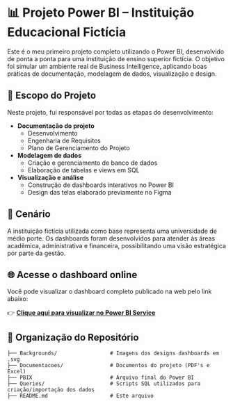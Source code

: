# 📊 Projeto Power BI – Instituição Educacional Fictícia

Este é o meu primeiro projeto completo utilizando o Power BI, desenvolvido de ponta a ponta para uma instituição de ensino superior fictícia. O objetivo foi simular um ambiente real de Business Intelligence, aplicando boas práticas de documentação, modelagem de dados, visualização e design.

## 🧩 Escopo do Projeto

Neste projeto, fui responsável por todas as etapas do desenvolvimento:

- **Documentação do projeto**
  - Desenvolvimento
  - Engenharia de Requisitos
  - Plano de Gerenciamento do Projeto
- **Modelagem de dados**
  - Criação e gerenciamento de banco de dados
  - Elaboração de tabelas e views em SQL
- **Visualização e análise**
  - Construção de dashboards interativos no Power BI
  - Design das telas elaborado previamente no Figma

## 🏫 Cenário

A instituição fictícia utilizada como base representa uma universidade de médio porte. Os dashboards foram desenvolvidos para atender às áreas acadêmica, administrativa e financeira, possibilitando uma visão estratégica por parte da gestão.

## 🌐 Acesse o dashboard online

Você pode visualizar o dashboard completo publicado na web pelo link abaixo:

👉 [**Clique aqui para visualizar no Power BI Service**](https://app.powerbi.com/view?r=eyJrIjoiZWQ3YjYzOGQtNzZkOS00YmI3LTg4YzUtMDMxODYxYWNkZTE2IiwidCI6IjY3MDk0NmQzLTFiYzAtNDA4MS04ZTQ5LTBiNmRmZTEyOTVkZSJ9)

## 📁 Organização do Repositório

```text
├── Backgrounds/                 # Imagens dos designs dashboards em .svg
├── Documentacoes/               # Documentos do projeto (PDF's e Excel)
├── PBIX                         # Arquivo final do Power BI
├── Queries/                     # Scripts SQL utilizados para criação/importação dos dados
├── README.md                    # Este arquivo
